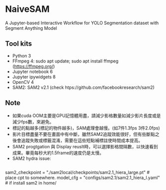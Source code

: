 # NaiveSAM
A Jupyter-based Interactive Workflow for YOLO Segmentation dataset with Segment Anything Model


## Tool kits
* Python 3
* FFmpeg 4: sudo apt update; sudo apt install ffmpeg (https://ffmpeg.org/)
* Jupyter notebook 6
* Jupyter ipywidgets 8
* OpenCV 4
* SAM2: SAM2 v2.1 (check htps://github.com/facebookresearch/sam2)




## Note
* 如果cuda OOM主要是GPU記憶體用盡，請減少影格數量如減少影片長度或是減少fps數，來避免。
* 標記的點越多(標記的物件越多)，SAM處理會越慢。(如7件1.3fps 3件2.0fps)
* 影片目標盡量不要在畫面中有中斷，雖然SAM2追蹤效能很好，但有些斷點之後會追蹤失敗或標籤混淆，需要在這些短點補標註使時間成本提高。
* SAM2 progtgation 與 Display reuslt時，可以選擇影格間隔數，以快速看到成果。畢竟每秒大約1.5frame的速度仍是太慢。
* SAM2 hydra issue:
  ```Python
sam2_checkpoint = "./sam2local/checkpoints/sam2.1_hiera_large.pt" # place cpt to somewhere.
model_cfg = "configs/sam2.1/sam2.1_hiera_l.yaml" # if install sam2 in home/
```

